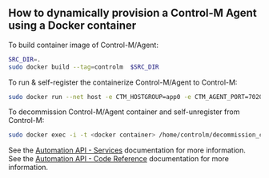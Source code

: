 ## How to dynamically provision a Control-M Agent using a Docker container

To build container image of Control-M/Agent:
```bash
SRC_DIR=.
sudo docker build --tag=controlm  $SRC_DIR
```
To run & self-register the containerize Control-M/Agent to Control-M:
```bash
sudo docker run --net host -e CTM_HOSTGROUP=app0 -e CTM_AGENT_PORT=7020 -dt controlm
```
To decommission Control-M/Agent container and self-unregister from Control-M:
```bash
sudo docker exec -i -t <docker container> /home/controlm/decommission_controlm.sh ; sudo docker stop <docker container>
```

See the [Automation API - Services](https://docs.bmc.com/docs/display/public/workloadautomation/Control-M+Automation+API+-+Services) documentation for more information.  
See the [Automation API - Code Reference](https://docs.bmc.com/docs/display/public/workloadautomation/Control-M+Automation+API+-+Code+Reference) documentation for more information.
